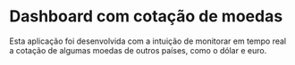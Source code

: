 # Dashboard com cotação de moedas

Esta aplicação foi desenvolvida com a intuição de monitorar em tempo real a cotação de algumas moedas de outros países, como o dólar e euro.
